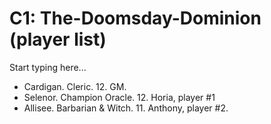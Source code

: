 # C1: The-Doomsday-Dominion (player list)

Start typing here...

- Cardigan. Cleric. 12. GM.
- Selenor. Champion Oracle. 12. Horia, player #1
- Allisee. Barbarian & Witch. 11. Anthony, player #2.


